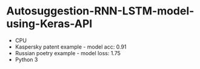 # Autosuggestion-RNN-LSTM-model-using-Keras-API
- CPU
- Kaspersky patent example - model acc: 0.91
- Russian poetry example - model loss: 1.75
- Python 3
